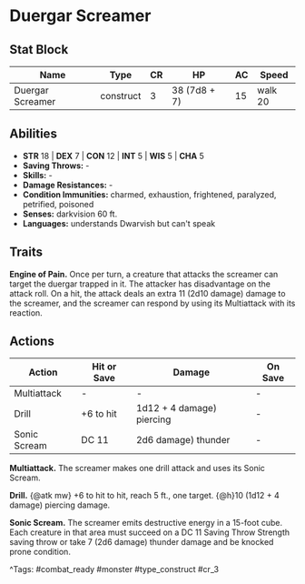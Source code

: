# Duergar Screamer

## Stat Block

| Name | Type | CR | HP | AC | Speed |
|------|------|----|----|----|-------|
| Duergar Screamer | construct | 3 | 38 (7d8 + 7) | 15 | walk 20 |

## Abilities

- **STR** 18 | **DEX** 7 | **CON** 12 | **INT** 5 | **WIS** 5 | **CHA** 5
- **Saving Throws:** -  
- **Skills:** -  
- **Damage Resistances:** -  
- **Condition Immunities:** charmed, exhaustion, frightened, paralyzed, petrified, poisoned  
- **Senses:** darkvision 60 ft.  
- **Languages:** understands Dwarvish but can't speak

## Traits

**Engine of Pain.** Once per turn, a creature that attacks the screamer can target the duergar trapped in it. The attacker has disadvantage on the attack roll. On a hit, the attack deals an extra 11 (2d10 damage) damage to the screamer, and the screamer can respond by using its Multiattack with its reaction.


## Actions

| Action | Hit or Save | Damage | On Save |
|--------|--------------|--------|----------|
| Multiattack | - | - | - |
| Drill | +6 to hit | 1d12 + 4 damage) piercing | - |
| Sonic Scream | DC 11 | 2d6 damage) thunder | - |

**Multiattack.** The screamer makes one drill attack and uses its Sonic Scream.

**Drill.** {@atk mw} +6 to hit to hit, reach 5 ft., one target. {@h}10 (1d12 + 4 damage) piercing damage.

**Sonic Scream.** The screamer emits destructive energy in a 15-foot cube. Each creature in that area must succeed on a DC 11 Saving Throw Strength saving throw or take 7 (2d6 damage) thunder damage and be knocked prone condition.


^Tags: #combat_ready #monster #type_construct #cr_3
